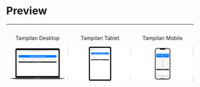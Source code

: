 <h1>Preview</h1>
<hr>

<div style="width: 100%; display: flex; justify-content: center;">
  <div class="satu">
    <p align="center">Tampilan Desktop</p>
    <img src="image/desktop_view.png">
  </div>
  <div class="dua">
    <p align="center">Tampilan Tablet</p>
    <img src="image/tablet_view.png">
  </div>
  <div class="tiga">
    <p align="center">Tampilan Mobile</p>
    <img src="image/mobile_view.png">
  </div>
</div>
